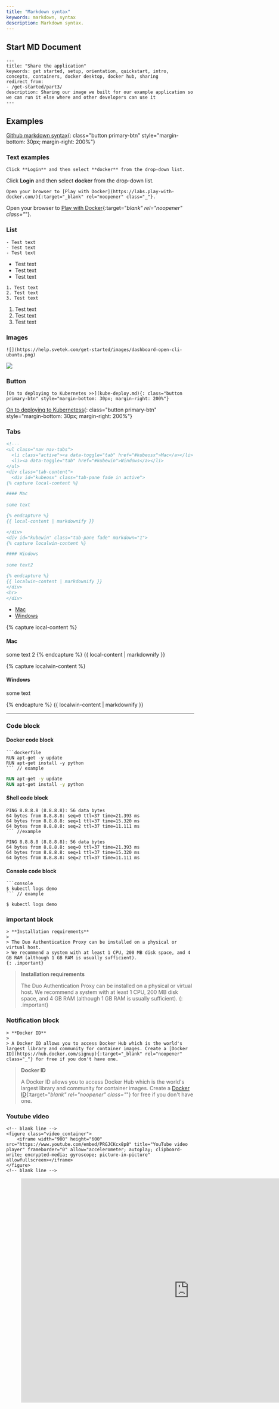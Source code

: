 ```yaml
---
title: "Markdown syntax"
keywords: markdown, syntax
description: Markdown syntax.
---
```


## Start MD Document 
```none
---
title: "Share the application"
keywords: get started, setup, orientation, quickstart, intro, concepts, containers, docker desktop, docker hub, sharing 
redirect_from:
- /get-started/part3/
description: Sharing our image we built for our example application so we can run it else where and other developers can use it
---
```

## Examples

[Github markdown syntax](https://github.github.com/gfm/){: class="button primary-btn" style="margin-bottom: 30px; margin-right: 200%"}

### Text examples

```none
Click **Login** and then select **docker** from the drop-down list.
```
Click **Login** and then select **docker** from the drop-down list.

```none
Open your browser to [Play with Docker](https://labs.play-with-docker.com/){:target="_blank" rel="noopener" class="_"}.
```
Open your browser to [Play with Docker](https://labs.play-with-docker.com/){:target="_blank" rel="noopener" class="_"}.

### List 

```none
- Test text 
- Test text
- Test text
```

- Test text 
- Test text
- Test text

```none
1. Test text 
2. Test text
3. Test text
```

1. Test text
2. Test text
3. Test text

### Images 
```
![](https://help.svetek.com/get-started/images/dashboard-open-cli-ubuntu.png)
```

![](https://help.svetek.com/get-started/images/dashboard-open-cli-ubuntu.png)


### Button 
```
[On to deploying to Kubernetes >>](kube-deploy.md){: class="button primary-btn" style="margin-bottom: 30px; margin-right: 200%"}
```
[On to deploying to Kubernetess](kube-deploy.md){: class="button primary-btn" style="margin-bottom: 30px; margin-right: 200%"}


### Tabs
```html
<!---
<ul class="nav nav-tabs">
  <li class="active"><a data-toggle="tab" href="#kubeosx">Mac</a></li>
  <li><a data-toggle="tab" href="#kubewin">Windows</a></li>
</ul>
<div class="tab-content">
  <div id="kubeosx" class="tab-pane fade in active">
{% capture local-content %}

#### Mac
    
some text

{% endcapture %}
{{ local-content | markdownify }}

</div>
<div id="kubewin" class="tab-pane fade" markdown="1">
{% capture localwin-content %}

#### Windows
  
some text2

{% endcapture %}
{{ localwin-content | markdownify }}
</div>
<hr>
</div>
```

<ul class="nav nav-tabs">
  <li class="active"><a data-toggle="tab" href="#kubeosx">Mac</a></li>
  <li><a data-toggle="tab" href="#kubewin">Windows</a></li>
</ul>
<div class="tab-content">
  <div id="kubeosx" class="tab-pane fade in active">
{% capture local-content %}

#### Mac

some text 2
{% endcapture %}
{{ local-content | markdownify }}

</div>
<div id="kubewin" class="tab-pane fade" markdown="1">
{% capture localwin-content %}

#### Windows

some text

{% endcapture %}
{{ localwin-content | markdownify }}
</div>
<hr>
</div>

### Code block 
#### Docker code block
```
```dockerfile
RUN apt-get -y update
RUN apt-get install -y python
``` // example
```
```dockerfile
RUN apt-get -y update
RUN apt-get install -y python
```

#### Shell code block
```shell
PING 8.8.8.8 (8.8.8.8): 56 data bytes
64 bytes from 8.8.8.8: seq=0 ttl=37 time=21.393 ms
64 bytes from 8.8.8.8: seq=1 ttl=37 time=15.320 ms
64 bytes from 8.8.8.8: seq=2 ttl=37 time=11.111 ms
``` //example
```
```shell  
PING 8.8.8.8 (8.8.8.8): 56 data bytes
64 bytes from 8.8.8.8: seq=0 ttl=37 time=21.393 ms
64 bytes from 8.8.8.8: seq=1 ttl=37 time=15.320 ms
64 bytes from 8.8.8.8: seq=2 ttl=37 time=11.111 ms
```
#### Console code block
```
```console  
$ kubectl logs demo
``` // example
``` 

```console  
$ kubectl logs demo
```

### important block
```
> **Installation requirements**
>
> The Duo Authentication Proxy can be installed on a physical or virtual host.
> We recommend a system with at least 1 CPU, 200 MB disk space, and 4 GB RAM (although 1 GB RAM is usually sufficient).
{: .important}
```
> **Installation requirements**
>
> The Duo Authentication Proxy can be installed on a physical or virtual host.
> We recommend a system with at least 1 CPU, 200 MB disk space, and 4 GB RAM (although 1 GB RAM is usually sufficient).
{: .important}

### Notification block
```
> **Docker ID**
>
> A Docker ID allows you to access Docker Hub which is the world's largest library and community for container images. Create a [Docker ID](https://hub.docker.com/signup){:target="_blank" rel="noopener" class="_"} for free if you don't have one.
```
> **Docker ID**
>
> A Docker ID allows you to access Docker Hub which is the world's largest library and community for container images. Create a [Docker ID](https://hub.docker.com/signup){:target="_blank" rel="noopener" class="_"} for free if you don't have one.

### Youtube video 

```
<!-- blank line -->
<figure class="video_container">
    <iframe width="900" height="600" src="https://www.youtube.com/embed/PRGJCKcx8p8" title="YouTube video player" frameborder="0" allow="accelerometer; autoplay; clipboard-write; encrypted-media; gyroscope; picture-in-picture" allowfullscreen></iframe>
</figure>
<!-- blank line -->
```

<!-- blank line -->
<figure class="video_container">
    <iframe width="900" height="600" src="https://www.youtube.com/embed/PRGJCKcx8p8" title="YouTube video player" frameborder="0" allow="accelerometer; autoplay; clipboard-write; encrypted-media; gyroscope; picture-in-picture" allowfullscreen></iframe>
</figure>
<!-- blank line -->